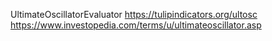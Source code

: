 UltimateOscillatorEvaluator
https://tulipindicators.org/ultosc
https://www.investopedia.com/terms/u/ultimateoscillator.asp
